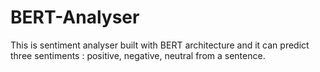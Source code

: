 # BERT-Analyser
This is sentiment analyser built with BERT architecture and it can predict three sentiments : positive, negative, neutral from a sentence. 
